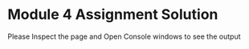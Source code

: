 <!DOCTYPE html>
<html>
<head>
	<title>Modul-4 Assignment Solution</title>
	<script src="Hello.js"></script>
   <script src="GoodBye.js"></script>
	<script src="script.js"></script>
</head>
<body>
	<h1>Module 4 Assignment Solution</h1>
	<p>Please Inspect the page and Open Console windows to see the output</p>
</body>
</html>	
